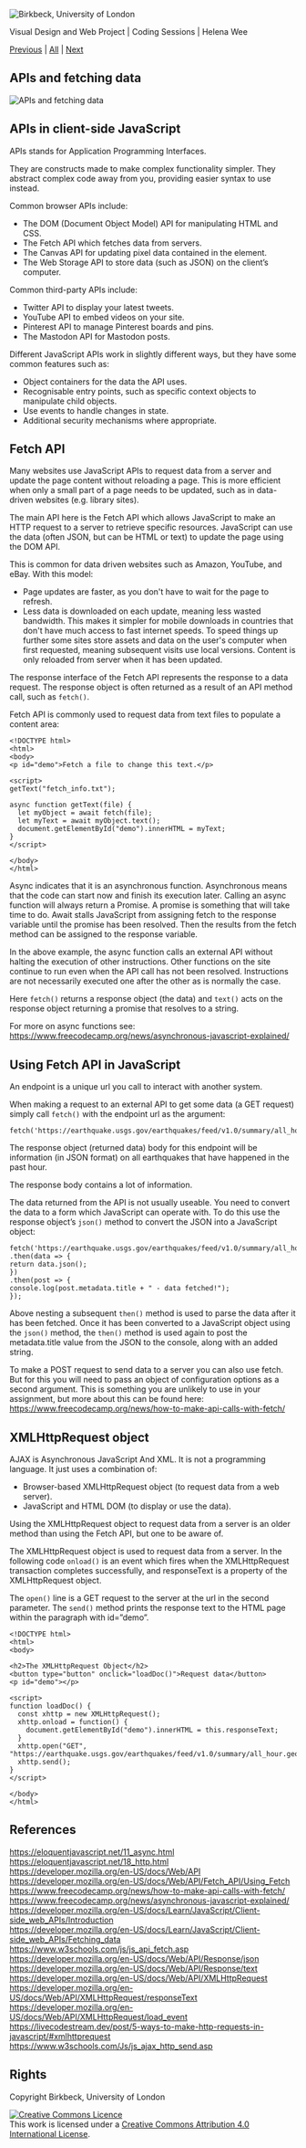 ![Birkbeck, University of London](images/birkbeck-logo.jpg)

Visual Design and Web Project | Coding Sessions | Helena Wee

[Previous](JSON-data-and-storage.md) | [All](README.md) | [Next](Drawing-shapes-text-and-transformations.md)

## APIs and fetching data

![APIs and fetching data](images/fetch.jpg)

## APIs in client-side JavaScript

APIs stands for Application Programming Interfaces.

They are constructs made to make complex functionality simpler. They abstract complex code away from you, providing easier syntax to use instead.

Common browser APIs include:
-	The DOM (Document Object Model) API for manipulating HTML and CSS.
-	The Fetch API which fetches data from servers.
-	The Canvas API for updating pixel data contained in the <canvas> element.
-	The Web Storage API to store data (such as JSON) on the client’s computer.
  
Common third-party APIs include:
-	Twitter API to display your latest tweets.
-	YouTube API to embed videos on your site.
-	Pinterest API to manage Pinterest boards and pins.
-	The Mastodon API for Mastodon posts.
  
Different JavaScript APIs work in slightly different ways, but they have some common features such as:
-	Object containers for the data the API uses.
-	Recognisable entry points, such as specific context objects to manipulate child objects.
-	Use events to handle changes in state.
-	Additional security mechanisms where appropriate.

## Fetch API
  
Many websites use JavaScript APIs to request data from a server and update the page content without reloading a page. This is more efficient when only a small part of a page needs to be updated, such as in data-driven websites (e.g. library sites).

The main API here is the Fetch API which allows JavaScript to make an HTTP request to a server to retrieve specific resources. JavaScript can use the data (often JSON, but can be HTML or text) to update the page using the DOM API.

This is common for data driven websites such as Amazon, YouTube, and eBay. With this model:
-	Page updates are faster, as you don't have to wait for the page to refresh.
-	Less data is downloaded on each update, meaning less wasted bandwidth. This makes it simpler for mobile downloads in countries that don't have much access to fast internet speeds.
To speed things up further some sites store assets and data on the user's computer when first requested, meaning subsequent visits use local versions. Content is only reloaded from server when it has been updated.

The response interface of the Fetch API represents the response to a data request. The response object is often returned as a result of an API method call, such as `fetch()`.

Fetch API is commonly used to request data from text files to populate a content area:

```
<!DOCTYPE html>
<html>
<body>
<p id="demo">Fetch a file to change this text.</p>

<script>
getText("fetch_info.txt");

async function getText(file) {
  let myObject = await fetch(file);
  let myText = await myObject.text();
  document.getElementById("demo").innerHTML = myText;
}
</script>

</body>
</html>
```

Async indicates that it is an asynchronous function. Asynchronous means that the code can start now and finish its execution later. Calling an async function will always return a Promise. A promise is something that will take time to do. Await stalls JavaScript from assigning fetch to the response variable until the promise has been resolved. Then the results from the fetch method can be assigned to the response variable.

In the above example, the async function calls an external API without halting the execution of other instructions. Other functions on the site continue to run even when the API call has not been resolved. Instructions are not necessarily executed one after the other as is normally the case.

Here `fetch()` returns a response object (the data) and `text()` acts on the response object returning a promise that resolves to a string.

For more on async functions see: https://www.freecodecamp.org/news/asynchronous-javascript-explained/

## Using Fetch API in JavaScript

An endpoint is a unique url you call to interact with another system.

When making a request to an external API to get some data (a GET request) simply call `fetch()` with the endpoint url as the argument:

```
fetch('https://earthquake.usgs.gov/earthquakes/feed/v1.0/summary/all_hour.geojson');
```

The response object (returned data) body for this endpoint will be information (in JSON format) on all earthquakes that have happened in the past hour.

The response body contains a lot of information.

The data returned from the API is not usually useable. You need to convert the data to a form which JavaScript can operate with. To do this use the response object’s `json()` method to convert the JSON into a JavaScript object:

```
fetch('https://earthquake.usgs.gov/earthquakes/feed/v1.0/summary/all_hour.geojson')
.then(data => {
return data.json();
})
.then(post => {
console.log(post.metadata.title + " - data fetched!");
});
```

Above nesting a subsequent `then()` method is used to parse the data after it has been fetched. Once it has been converted to a JavaScript object using the `json()` method, the `then()` method is used again to post the metadata.title value from the JSON to the console, along with an added string.

To make a POST request to send data to a server you can also use fetch. But for this you will need to pass an object of configuration options as a second argument. This is something you are unlikely to use in your assignment, but more about this can be found here: https://www.freecodecamp.org/news/how-to-make-api-calls-with-fetch/

## XMLHttpRequest object

AJAX is Asynchronous JavaScript And XML. It is not a programming language. It just uses a combination of:

-	Browser-based XMLHttpRequest object (to request data from a web server).
-	JavaScript and HTML DOM (to display or use the data).

Using the XMLHttpRequest object to request data from a server is an older method than using the Fetch API, but one to be aware of.

The XMLHttpRequest object is used to request data from a server. In the following code `onload()` is an event which fires when the XMLHttpRequest transaction completes successfully, and responseText is a property of the XMLHttpRequest object.

The `open()` line is a GET request to the server at the url in the second parameter. The `send()` method prints the response text to the HTML page within the paragraph with id=”demo”.

```
<!DOCTYPE html>
<html>
<body>

<h2>The XMLHttpRequest Object</h2>
<button type="button" onclick="loadDoc()">Request data</button>
<p id="demo"></p>

<script>
function loadDoc() {
  const xhttp = new XMLHttpRequest();
  xhttp.onload = function() {
    document.getElementById("demo").innerHTML = this.responseText;
  }
  xhttp.open("GET", "https://earthquake.usgs.gov/earthquakes/feed/v1.0/summary/all_hour.geojson");
  xhttp.send();
}
</script>

</body>
</html>
```
  
  

## References
https://eloquentjavascript.net/11_async.html  
https://eloquentjavascript.net/18_http.html  
https://developer.mozilla.org/en-US/docs/Web/API  
https://developer.mozilla.org/en-US/docs/Web/API/Fetch_API/Using_Fetch  
https://www.freecodecamp.org/news/how-to-make-api-calls-with-fetch/  
https://www.freecodecamp.org/news/asynchronous-javascript-explained/  
https://developer.mozilla.org/en-US/docs/Learn/JavaScript/Client-side_web_APIs/Introduction  
https://developer.mozilla.org/en-US/docs/Learn/JavaScript/Client-side_web_APIs/Fetching_data  
https://www.w3schools.com/js/js_api_fetch.asp  
https://developer.mozilla.org/en-US/docs/Web/API/Response/json  
https://developer.mozilla.org/en-US/docs/Web/API/Response/text  
https://developer.mozilla.org/en-US/docs/Web/API/XMLHttpRequest  
https://developer.mozilla.org/en-US/docs/Web/API/XMLHttpRequest/responseText  
https://developer.mozilla.org/en-US/docs/Web/API/XMLHttpRequest/load_event  
https://livecodestream.dev/post/5-ways-to-make-http-requests-in-javascript/#xmlhttprequest  
https://www.w3schools.com/Js/js_ajax_http_send.asp  

## Rights
Copyright Birkbeck, University of London

<a rel="license" href="http://creativecommons.org/licenses/by/4.0/"><img alt="Creative Commons Licence" src="https://i.creativecommons.org/l/by/4.0/88x31.png" /></a><br />This work is licensed under a <a rel="license" href="http://creativecommons.org/licenses/by/4.0/">Creative Commons Attribution 4.0 International License</a>.

